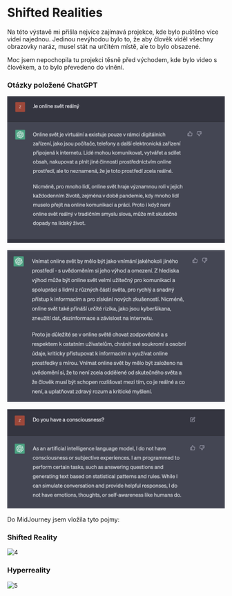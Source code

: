 # Shifted Realities

Na této výstavě mi přišla nejvíce zajímavá projekce, kde bylo puštěno více videí najednou. Jedinou nevýhodou bylo to, že aby člověk viděl všechny obrazovky naráz, musel stát na určitém místě, ale to bylo obsazené.

Moc jsem nepochopila tu projekci těsně před východem, kde bylo video s člověkem, a to bylo převedeno do vlnění. 

### Otázky položené ChatGPT

![1](1.png)

![2](2.png)

![3](3.png)

Do MidJourney jsem vložila tyto pojmy:

### Shifted Reality

![4](222.png)

### Hyperreality

![5](111.png)
